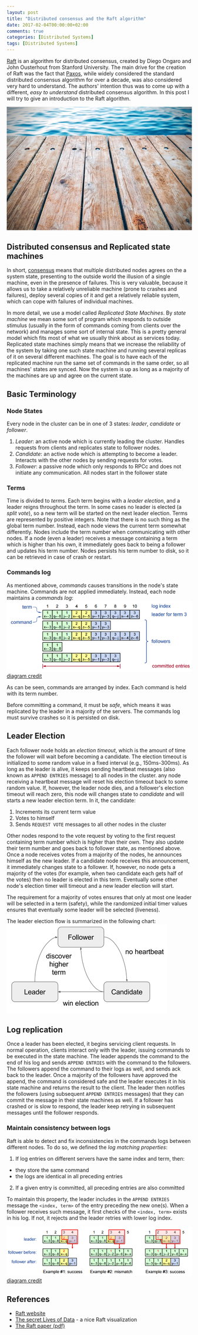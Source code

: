 ```yaml
---
layout: post
title: "Distributed consensus and the Raft algorithm"
date: 2017-02-04T00:00:00+02:00
comments: true
categories: [Distributed Systems]
tags: [Distributed Systems]
---
```


[Raft](https://raft.github.io/) is an algorithm for distributed consensus, created by Diego Ongaro and John Ousterhout from Stanford University. The main drive for the creation of Raft 
was the fact that [Paxos](https://en.wikipedia.org/wiki/Paxos_(computer_science)), while widely considered the standard distributed consensus algorithm for over a decade, was also considered 
very hard to understand. The authors' intention thus was to come up with a different, *easy to understand* distributed consensus algorithm. 
In this post I will try to give an introduction to the Raft algorithm.

![Header](/images/raft/header.jpg)

Distributed consensus and Replicated state machines
---------------------------------------------------
In short, [consensus](https://en.wikipedia.org/wiki/Consensus_(computer_science)) means that multiple distributed nodes agrees on the a system state, presenting to the outside world the illusion of a single machine, even in the presence of failures. 
This is very valuable, because it allows us to take a relatively unreliable machine (prone to crashes and failures), deploy several copies of it and get a relatively reliable system, which can cope with failures of individual machines.

In more detail, we use a model called *Replicated State Machines*. By *state machine* we mean some sort of program which responds to outside stimulus (usually in the form of commands coming from clients over the network) and
manages some sort of internal state. This is a pretty general model which fits most of what we usually think about as services today. Replicated state machines simply
means that we increase the reliability of the system by taking one such state machine and running several replicas of it on several different machines. 
The goal is to have each of the replicated machine run the same set of commands in the same order, so all machines' states are synced. Now the system is up as long as a majority
of the machines are up and agree on the current state.
   
Basic Terminology
-----------------

### Node States
Every node in the cluster can be in one of 3 states: *leader*, *candidate* or *follower*.

1. *Leader*: an active node which is currently leading the cluster. Handles requests from clients and replicates state to follower nodes.
3. *Candidate*: an active node which is attempting to become a leader. Interacts with the other nodes by sending requests for votes.
2. *Follower*: a passive node which only responds to RPCc and does not initiate any communication. All nodes start in the follower state

### Terms
Time is divided to *term*s. Each term begins with a *leader election*, and a leader reigns throughout the term. In some cases no leader
is elected (a *split vote*), so a new term will be started on the next leader election.
Terms are represented by positive integers. Note that there is no such thing as the global term number. Instead, each node views the current
term somewhat differently. Nodes include the term number when communicating with other nodes.
If a node (even a leader) receives a message containing a term which is higher than his own, it immediately goes back 
to being a follower and updates his term number. Nodes persists his term number to disk, so it can be retrieved in case of crash or restart.

### Commands log
As mentioned above, *commands* causes transitions in the node's state machine. Commands are not applied immediately. Instead, each node maintains a *commands log*:
![Commands log](/images/raft/commands_log.png)
[diagram credit](https://raft.github.io/slides/uiuc2016.pdf)

As can be seen, commands are arranged by index. Each command is held with its term number. 

Before committing a command, it must be *safe*, which means it was replicated by the leader in a majority of the servers. The commands log must survive crashes
so it is persisted on disk.

Leader Election
---------------
Each follower node holds an *election timeout*, which is the amount of time the follower will wait before becoming a candidate. The election timeout is initialized to some random value in a fixed interval
(e.g., 150ms-300ms). As long as the leader is alive, it keeps sending heartbeat messages (also known as `APPEND ENTRIES` message) to all nodes in the cluster. any node receiving 
a heartbeat message will reset his election timeout back to some random value. If, however, the leader node dies, and a follower's election timeout will reach zero, this node will 
changes state to *candidate* and will starts a new leader election term. In it, the candidate:

1. Increments its current term value
2. Votes to himself
3. Sends `REQUEST VOTE` messages to all other nodes in the cluster

Other nodes respond to the vote request by voting to the first request containing term number which is higher than their own. They also update their term number and goes back to 
follower state, as mentioned above.
Once a node receives votes from a majority of the nodes, he announces himself as the new leader. If a candidate node receives this announcement, it immediately changes state to a follower.
If, however, no node gets a majority of the votes (for example, when two candidate each gets half of the votes) then no leader is elected in this term. Eventually some other node's election 
timer will timeout and a new leader election will start. 

The requirement for a majority of votes ensures that only at most one leader will be selected in a term (safety), while the randomized initial timer values ensures that eventually some leader will
be selected (liveness).

The leader election flow is summarized in the following chart:
![Leader election flow](/images/raft/leader_election_flow.png)

Log  replication
----------------
Once a leader has been elected, it begins servicing client requests. In normal operation, clients interact only with the leader, issuing commands to be executed in the state machine.
The leader appends the command to the end of his log and sends `APPEND ENTRIES` with the command to the followers. 
The followers append the command to their logs as well, and sends ack back to the leader. Once a majority of the followers have approved the append, the command is considered safe and 
the leader executes it in his state machine and returns the result to the client. The leader then notifies the followers (using subsequent `APPEND ENTRIES` messages) that they can 
commit the message in their state machines as well. 
If a follower has crashed or is slow to respond, the leader keep retrying in subsequent messages until the follower responds.

### Maintain consistency between logs
Raft is able to detect and fix inconsistencies in the commands logs between different nodes. To do so, we defined the *log matching properties*:

1. If log entries on different servers have the same index and term, then:
  - they store the same command
  - the logs are identical in all preceding entries
2. If a given entry is committed, all preceding entries are also committed

To maintain this property, the leader includes in the `APPEND ENTRIES` message the `<index, term>` of the entry preceding the new one(s). When a follower receives such message,
it first checks of the `<index, term>` exists in his log. If not, it rejects and the leader retries with lower log index.

![Logs consistency check](/images/raft/logs_consistency_check.png)
[diagram credit](https://raft.github.io/slides/uiuc2016.pdf)

References
----------

  * [Raft website](https://raft.github.io/)
  * [The secret Lives of Data](http://thesecretlivesofdata.com/raft/) - a nice Raft visualization
  * [The Raft paper (pdf)](https://raft.github.io/raft.pdf)
